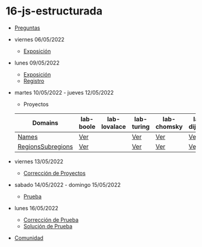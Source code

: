 # 16-js-estructurada

- [Preguntas](https://escuela.it/master-programacion-diseno-software)
- viernes 06/05/2022
  - [Exposición](https://escuela.it/master-programacion-diseno-software)
- lunes 09/05/2022
  - [Exposición](https://escuela.it/master-programacion-diseno-software)
  - [Registro](https://forms.gle/hjV3hUyrkkznAmYx9)
- martes 10/05/2022 - jueves 12/05/2022
  - Proyectos
  
  |Domains|lab-boole|lab-lovalace|lab-turing|lab-chomsky|lab-dijkstra|
  |-------|---------|------------|----------|-----------|--------------|
  |  [Names](https://github.com/USantaTecla-0-general/0-domains/blob/master/managers/countries/4-programming/names.md)                              |    [Ver](https://github.com/USantaTecla-ed-mpds/lab-boole/blob/master/tech-js-estructurada/ejercicios/managers-countries/names.js)              |            |   [Ver](https://github.com/USantaTecla-ed-mpds/lab-turing/blob/master/tech-js-estructurada/16-countries/RegionsSubregions.js)  |   [Ver](https://github.com/USantaTecla-ed-mpds/lab-chomsky/blob/master/tech-js-estructurada/2-names/names.js)           |    [Ver](https://github.com/USantaTecla-ed-mpds/lab-dijkstra/blob/master/tech-js-estructurada/Names/app.js)          |
  |  [RegionsSubregions](https://github.com/USantaTecla-0-general/0-domains/blob/master/managers/countries/4-programming/regionsSubregions.md)      |    [Ver](https://github.com/USantaTecla-ed-mpds/lab-boole/blob/master/tech-js-estructurada/ejercicios/managers-countries/regionsSubregions.js)  |            |   [Ver](https://github.com/USantaTecla-ed-mpds/lab-turing/blob/master/tech-js-estructurada/16-countries/names.js)              |   [Ver](https://github.com/USantaTecla-ed-mpds/lab-chomsky/tree/master/tech-js-estructurada/2-regionsSubregions)        |    [Ver](https://github.com/USantaTecla-ed-mpds/lab-dijkstra/blob/master/tech-js-estructurada/RegionsSubregions/app.js)          |

- viernes 13/05/2022
  - [Corrección de Proyectos](https://escuela.it/master-programacion-diseno-software)
- sabado 14/05/2022 - domingo 15/05/2022
  - [Prueba](https://forms.gle/nY6HR7w3Go7ne7g67)
- lunes 16/05/2022
  - [Corrección de Prueba](https://escuela.it/master-programacion-diseno-software)
  - [Solución de Prueba](https://docs.google.com/spreadsheets/d/1Uwtqa5VdD5wK2X7eLgkS6_th16aPnsW8pa5Ft2TyLPo/edit#gid=0)
- [Comunidad](https://app.slack.com/client/T02S3KYD464/C02TTGW0BM3)
